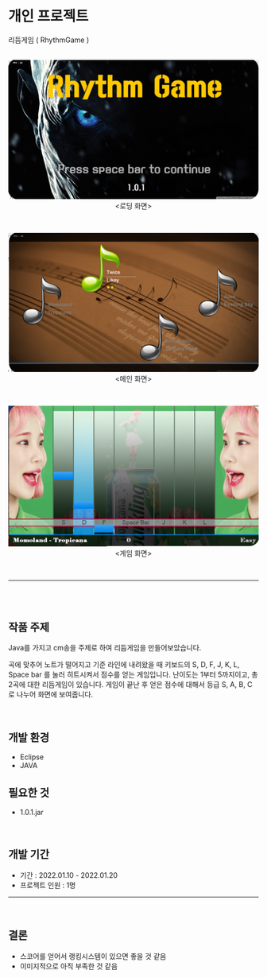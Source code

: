 # 개인 프로젝트
리듬게임 ( RhythmGame )
<br>
<br>

<p align="center">  
   <img src="/picture01.png" width="600"> 
   <br>  
   <로딩 화면>
 </p> 
 <br>
 
 <p align="center">  
   <img src="/picture02.png" width="600"> 
   <br>  
   <메인 화면>
 </p> 
 <br>
 
<p align="center">  
   <img src="/picture03.png" width="600"> 
   <br>  
   <게임 화면>
 </p> 
 <br>
 
 
---
<br>
<br>

## 작품 주제
Java를 가지고 cm송을 주제로 하여 리듬게임을 만들어보았습니다.<br>

곡에 맞추어 노트가 떨어지고 기준 라인에 내려왔을 때 키보드의 S, D, F, J, K, L, Space bar 를 눌러 히트시켜서 점수를 얻는 게임입니다.  난이도는 1부터 5까지이고, 총 2곡에 대한 리듬게임이 있습니다.
게임이 끝난 후 얻은 점수에 대해서 등급 S, A, B, C 로 나누어 화면에 보여줍니다.


<br>


## 개발 환경
* Eclipse <br>
* JAVA <br>
   
   
## 필요한 것
* 1.0.1.jar


<br>

## 개발 기간
* 기간  :  2022.01.10 - 2022.01.20
* 프로젝트 인원  :  1명

---

<br>

## 결론
* 스코어를 얻어서 랭킹시스템이 있으면 좋을 것 같음
* 이미지적으로 아직 부족한 것 같음
